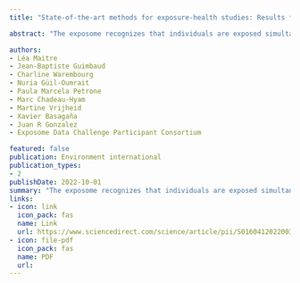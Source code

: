 ```yaml
---
title: "State-of-the-art methods for exposure-health studies: Results from the exposome data challenge event"

abstract: "The exposome recognizes that individuals are exposed simultaneously to a multitude of different environmental factors and takes a holistic approach to the discovery of etiological factors for disease. However, challenges arise when trying to quantify the health effects of complex exposure mixtures. Analytical challenges include dealing with high dimensionality, studying the combined effects of these exposures and their interactions, integrating causal pathways, and integrating high-throughput omics layers. To tackle these challenges, the Barcelona Institute for Global Health (ISGlobal) held a data challenge event open to researchers from all over the world and from all expertises. Analysts had a chance to compete and apply state-of-the-art methods on a common partially simulated exposome dataset (based on real case data from the HELIX project) with multiple correlated exposure variables (P > 100 exposure …"

authors:
- Léa Maitre
- Jean-Baptiste Guimbaud
- Charline Warembourg
- Nuria Güil-Oumrait
- Paula Marcela Petrone
- Marc Chadeau-Hyam
- Martine Vrijheid
- Xavier Basagaña
- Juan R Gonzalez
- Exposome Data Challenge Participant Consortium

featured: false
publication: Environment international
publication_types:
- 2
publishDate: 2022-10-01
summary: "The exposome recognizes that individuals are exposed simultaneously to a multitude of different environmental factors and takes a holistic approach to the discovery of etiological factors for disease. However, challenges arise when trying to quantify the health effects of complex exposure mixtures. Analytical challenges include dealing with high dimensionality, studying the combined effects of these exposures and their interactions, integrating causal pathways, and integrating high-throughput omics layers. To tackle these challenges, the Barcelona Institute for Global Health (ISGlobal) held a data challenge event open to researchers from all over the world and from all expertises. Analysts had a chance to compete and apply state-of-the-art methods on a common partially simulated exposome dataset (based on real case data from the HELIX project) with multiple correlated exposure variables (P > 100 exposure …"
links:
- icon: link
  icon_pack: fas
  name: Link
  url: https://www.sciencedirect.com/science/article/pii/S016041202200349X
- icon: file-pdf
  icon_pack: fas
  name: PDF
  url: 
---
```

